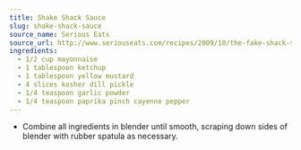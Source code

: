 ```yaml
---
title: Shake Shack Sauce
slug: shake-shack-sauce
source_name: Serious Eats
source_url: http://www.seriouseats.com/recipes/2009/10/the-fake-shack-shake-shack-burger-recipe.html
ingredients:
  - 1/2 cup mayonnaise
  - 1 tablespoon ketchup
  - 1 tablespoon yellow mustard
  - 4 slices kosher dill pickle
  - 1/4 teaspoon garlic powder
  - 1/4 teaspoon paprika pinch cayenne pepper
---
```


* Combine all ingredients in blender until smooth, scraping down sides of blender with rubber spatula as necessary.
